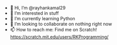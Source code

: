 - 👋 Hi, I’m @rayhankamal29
- 👀 I’m interested in stuff
- 🌱 I’m currently learning Python
- 💞️ I’m looking to collaborate on nothing right now
- 📫 How to reach me: Find me on Scratch! https://scratch.mit.edu/users/RKProgramming/

<!---
rayhankamal29/rayhankamal29 is a ✨ special ✨ repository because its `README.md` (this file) appears on your GitHub profile.
You can click the Preview link to take a look at your changes.
--->
